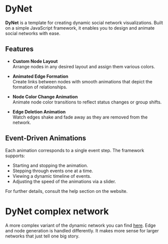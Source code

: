 # DyNet

**DyNet** is a template for creating dynamic social network visualizations. Built on a simple JavaScript framework, it enables you to design and animate social networks with ease.

## Features

- **Custom Node Layout**  
  Arrange nodes in any desired layout and assign them various colors.

- **Animated Edge Formation**  
  Create links between nodes with smooth animations that depict the formation of relationships.

- **Node Color Change Animation**  
  Animate node color transitions to reflect status changes or group shifts.

- **Edge Deletion Animation**  
  Watch edges shake and fade away as they are removed from the network.

## Event-Driven Animations

Each animation corresponds to a single event step. The framework supports:

- Starting and stopping the animation.
- Stepping through events one at a time.
- Viewing a dynamic timeline of events.
- Adjusting the speed of the animations via a slider.

For further details, consult the help section on the website.

# DyNet complex network

A more complex variant of the dynamic network you can find [here](https://bogdanvidrascu.com/DyNet/large_evo_network.html). Edge and node generation is handled differently. It makes more sense for larger networks that just tell one big story.

